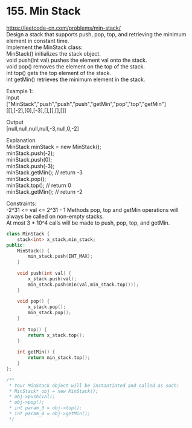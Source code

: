 # 155. Min Stack
https://leetcode-cn.com/problems/min-stack/  
Design a stack that supports push, pop, top, and retrieving the minimum element in constant time.  
Implement the MinStack class:  
MinStack() initializes the stack object.  
void push(int val) pushes the element val onto the stack.  
void pop() removes the element on the top of the stack.  
int top() gets the top element of the stack.  
int getMin() retrieves the minimum element in the stack.  

Example 1:  
Input  
["MinStack","push","push","push","getMin","pop","top","getMin"]  
[[],[-2],[0],[-3],[],[],[],[]]  

Output  
[null,null,null,null,-3,null,0,-2]  

Explanation  
MinStack minStack = new MinStack();  
minStack.push(-2);  
minStack.push(0);  
minStack.push(-3);  
minStack.getMin(); // return -3  
minStack.pop();  
minStack.top();    // return 0  
minStack.getMin(); // return -2  

Constraints:  
-2^31 <= val <= 2^31 - 1
Methods pop, top and getMin operations will always be called on non-empty stacks.  
At most 3 * 10^4 calls will be made to push, pop, top, and getMin.  

``` cpp
class MinStack {
    stack<int> x_stack,min_stack;
public:
    MinStack() {
        min_stack.push(INT_MAX);
    }
    
    void push(int val) {
        x_stack.push(val);
        min_stack.push(min(val,min_stack.top()));
    }
    
    void pop() {
        x_stack.pop();
        min_stack.pop();
    }
    
    int top() {
        return x_stack.top();
    }
    
    int getMin() {
        return min_stack.top();
    }
};

/**
 * Your MinStack object will be instantiated and called as such:
 * MinStack* obj = new MinStack();
 * obj->push(val);
 * obj->pop();
 * int param_3 = obj->top();
 * int param_4 = obj->getMin();
 */
```
